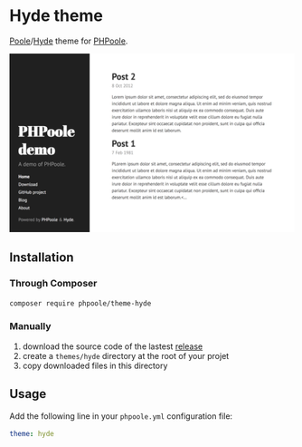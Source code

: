 # Hyde theme

[Poole](http://getpoole.com)/[Hyde](https://github.com/poole/hyde) theme for [PHPoole](https://phpoole.org).

![Demo screenshot](docs/PHPoole-theme-hyde-screenshot.png)

## Installation

### Through Composer

```bash
composer require phpoole/theme-hyde
```

### Manually

1. download the source code of the lastest [release](https://github.com/PHPoole/theme-hyde/releases)
2. create a `themes/hyde` directory at the root of your projet
3. copy downloaded files in this directory

## Usage

Add the following line in your `phpoole.yml` configuration file:
```yaml
theme: hyde
```
